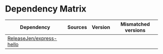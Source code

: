 # Dependency Matrix

Dependency | Sources | Version | Mismatched versions
---------- | ------- | ------- | -------------------
[ReleaseJen/express-hello](https://github.com/ReleaseJen/express-hello.git) |  | []() | 
